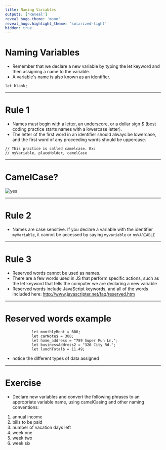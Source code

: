 ```yaml
---
title: Naming Variables
outputs: ['Reveal']
reveal_hugo.theme: 'moon'
reveal_hugo.highlight_theme: 'solarized-light'
hidden: true
---
```


# Naming Variables 

* Remember that we declare a new variable by typing the let keyword and then assigning a name to the variable. 
* A variable's name is also known as an identifier.

```
let blank;
```

---

# Rule 1

* Names must begin with a letter, an underscore, or a dollar sign $ (best coding practice starts names with a lowercase letter). 
* The letter of the first word in an identifier should always be lowercase, and the first word of any proceeding words should be uppercase. 

```
// This practice is called camelcase. Ex: 
// myVariable, placeHolder, camelCase
```

---

# CamelCase?

![yes](https://upload.wikimedia.org/wikipedia/commons/thumb/e/ef/CamelCase.svg/368px-CamelCase.svg.png)

---

# Rule 2

* Names are case sensitive. If you declare a variable with the identifier `myVariable`, it cannot be accessed by saying `myvariable` or `myVARIABLE`

--- 

# Rule 3

* Reserved words cannot be used as names. 
* There are a few words used in JS that perform specific actions, such as the let keyword that tells the computer we are declaring a new variable
* Reserved words include JavaScript keywords, and all of the words included here: http://www.javascripter.net/faq/reserved.htm

--- 

# Reserved words example 

```
            let monthlyRent = 600;
            let carNote$ = 300;
            let home_address = "789 Super Fun Ln.";
            let businessAddress2 = "326 City Rd.";
            let lunchTotal$ = 11.49;
```

* notice the different types of data assigned
  
---

# Exercise 

* Declare new variables and convert the following phrases to an appropriate variable name, using camelCasing and other naming conventions:

1. annual income
2. bills to be paid
3. number of vacation days left
4. week one
5. week two
6. week six 